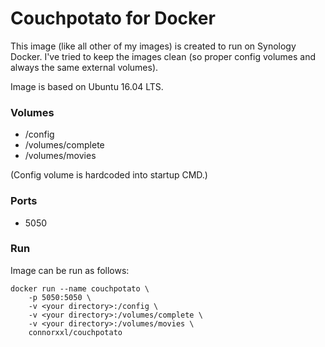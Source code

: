# Couchpotato for Docker
This image (like all other of my images) is created to run on Synology Docker. I've tried to keep the images clean (so proper config volumes and always the same external volumes).

Image is based on Ubuntu 16.04 LTS.

### Volumes
- /config
- /volumes/complete
- /volumes/movies

(Config volume is hardcoded into startup CMD.)

### Ports
- 5050

### Run
Image can be run as follows:
```
docker run --name couchpotato \
    -p 5050:5050 \
    -v <your directory>:/config \
    -v <your directory>:/volumes/complete \
    -v <your directory>:/volumes/movies \
    connorxxl/couchpotato
```
